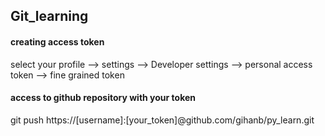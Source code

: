 ## Git_learning

#### creating access token

select your profile --> settings --> Developer settings --> personal access token --> fine grained token

#### access to github repository with your token

git push https://[username]:[your_token]@github.com/gihanb/py_learn.git


